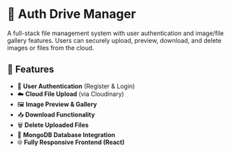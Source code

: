 # 📁 Auth Drive Manager

A full-stack file management system with user authentication and image/file gallery features. Users can securely upload, preview, download, and delete images or files from the cloud.

## 🚀 Features

- 🔐 **User Authentication** (Register & Login)
- ☁️ **Cloud File Upload** (via Cloudinary)
- 🖼️ **Image Preview & Gallery**
- 📥 **Download Functionality**
- 🗑️ **Delete Uploaded Files**
- 💾 **MongoDB Database Integration**
- 🌐 **Fully Responsive Frontend (React)**


